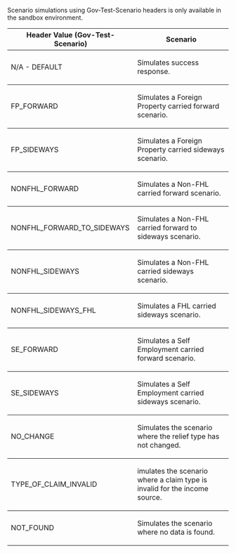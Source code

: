 <p>Scenario simulations using Gov-Test-Scenario headers is only available in the sandbox environment.</p>
<table>
    <thead>
        <tr>
            <th>Header Value (Gov-Test-Scenario)</th>
            <th>Scenario</th>
        </tr>
    </thead>
    <tbody>
        <tr>
            <td><p>N/A - DEFAULT</p></td>
            <td><p>Simulates success response.</p></td>
        </tr>
    </tbody>
    <tbody>
        <tr>
            <td><p>FP_FORWARD</p></td>
            <td><p>Simulates a Foreign Property carried forward scenario.</p></td>
        </tr>
    </tbody>
    <tbody>
        <tr>
            <td><p>FP_SIDEWAYS</p></td>
            <td><p>Simulates a Foreign Property carried sideways scenario.</p></td>
        </tr>
    </tbody>
    <tbody>
        <tr>
            <td><p>NONFHL_FORWARD</p></td>
            <td><p>Simulates a Non-FHL carried forward scenario.</p></td>
        </tr>
    </tbody>
    <tbody>
        <tr>
            <td><p>NONFHL_FORWARD_TO_SIDEWAYS</p></td>
            <td><p>Simulates a Non-FHL carried forward to sideways scenario.</p></td>
        </tr>
    </tbody>
    <tbody>
        <tr>
            <td><p>NONFHL_SIDEWAYS</p></td>
            <td><p>Simulates a Non-FHL carried sideways scenario.</p></td>
        </tr>
    </tbody>
    <tbody>
        <tr>
            <td><p>NONFHL_SIDEWAYS_FHL</p></td>
            <td><p>Simulates a FHL carried sideways scenario.</p></td>
        </tr>
    </tbody>
    <tbody>
        <tr>
            <td><p>SE_FORWARD</p></td>
            <td><p>Simulates a Self Employment carried forward scenario.</p></td>
        </tr>
    </tbody>
    <tbody>
        <tr>
            <td><p>SE_SIDEWAYS</p></td>
            <td><p>Simulates a Self Employment carried sideways scenario.</p></td>
        </tr>
    </tbody>
    <tbody>
        <tr>
            <td><p>NO_CHANGE</p></td>
            <td><p>Simulates the scenario where the relief type has not changed.</p></td>
        </tr>
    </tbody>
    <tbody>
        <tr>
            <td><p>TYPE_OF_CLAIM_INVALID</p></td>
            <td><p>imulates the scenario where a claim type is invalid for the income source.</p></td>
        </tr>
    </tbody>
    <tbody>
        <tr>
            <td><p>NOT_FOUND</p></td>
            <td><p>Simulates the scenario where no data is found.</p></td>
        </tr>
    </tbody>
</table>
